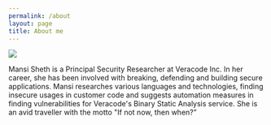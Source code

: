 ```yaml
---
permalink: /about
layout: page
title: About me
---
```

![](https://avatars1.githubusercontent.com/u/10903814?s=400&u=4ce3516fbec7c03379a2c037680dae87e977454c&v=4)

Mansi Sheth is a Principal Security Researcher at Veracode Inc. In her career, she has been involved with breaking, defending and building secure applications. Mansi researches various languages and technologies, finding insecure usages in customer code and suggests automation measures in finding vulnerabilities for Veracode's Binary Static Analysis service. She is an avid traveller with the motto "If not now, then when?”

